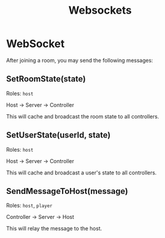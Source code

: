 ﻿---
title: Websockets
layout: "default"
parent: Server
nav_order: 4
---


# WebSocket

After joining a room, you may send the following messages:

## SetRoomState(state)

Roles: `host`

Host -> Server -> Controller

This will cache and broadcast the room state to all controllers.

## SetUserState(userId, state)

Roles: `host`

Host -> Server -> Controller

This will cache and broadcast a user's state to all controllers.

## SendMessageToHost(message)

Roles: `host`, `player`

Controller -> Server -> Host

This will relay the message to the host.
